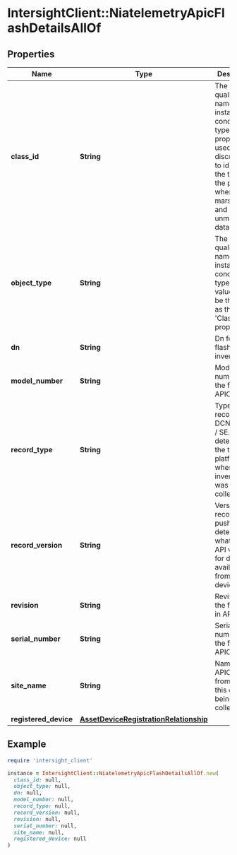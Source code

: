 # IntersightClient::NiatelemetryApicFlashDetailsAllOf

## Properties

| Name | Type | Description | Notes |
| ---- | ---- | ----------- | ----- |
| **class_id** | **String** | The fully-qualified name of the instantiated, concrete type. This property is used as a discriminator to identify the type of the payload when marshaling and unmarshaling data. | [default to &#39;niatelemetry.ApicFlashDetails&#39;] |
| **object_type** | **String** | The fully-qualified name of the instantiated, concrete type. The value should be the same as the &#39;ClassId&#39; property. | [default to &#39;niatelemetry.ApicFlashDetails&#39;] |
| **dn** | **String** | Dn for the flash in the inventory. | [optional] |
| **model_number** | **String** | Model number of the flash in APIC. | [optional] |
| **record_type** | **String** | Type of record DCNM / APIC / SE. This determines the type of platform where inventory was collected. | [optional] |
| **record_version** | **String** | Version of record being pushed. This determines what was the API version for data available from the device. | [optional] |
| **revision** | **String** | Revision of the flash Mo in APIC. | [optional] |
| **serial_number** | **String** | Serial number of the flash in APIC. | [optional] |
| **site_name** | **String** | Name of the APIC site from which this data is being collected. | [optional] |
| **registered_device** | [**AssetDeviceRegistrationRelationship**](AssetDeviceRegistrationRelationship.md) |  | [optional] |

## Example

```ruby
require 'intersight_client'

instance = IntersightClient::NiatelemetryApicFlashDetailsAllOf.new(
  class_id: null,
  object_type: null,
  dn: null,
  model_number: null,
  record_type: null,
  record_version: null,
  revision: null,
  serial_number: null,
  site_name: null,
  registered_device: null
)
```

